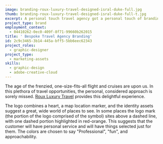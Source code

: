 ```yaml
---
image: branding-roux-luxury-travel-designed-isral-duke-full.jpg
thumb: branding-roux-luxury-travel-designed-isral-duke-full-t.jpg
excerpt: A personal touch travel agency got a personal touch of branding.
project_type: brand
employment_context:
  - 04410262-0ec0-409f-8f71-99660b262015
title: ' Bespoke Travel Agency Branding'
id: 2c9c3465-3b14-445a-bff5-5bb6eec62343
project_roles:
  - graphic-designer
project_type:
  - marketing-assets
skills:
  - graphic-design
  - adobe-creative-cloud
---
```

<p>The age of the frenzied, one-size-fits-all flight and cruises are upon us. In this plethora of travel opportunities, the personal, considered approach is sorely missed. <a href="https://www.rouxluxurytravel.com/" target="_blank">Roux Luxury Travel</a> provides this delightful experience.
</p>
<p>The logo combines a heart, a map location marker, and the identity assets suggest a great, wide world of places to see. In some places the logo mark (the portion of the logo comprised of the symbol) sites above a dashed line, with one dashed portion highlighted in red-orange. This suggests that the customer will have personal service and will have things selected just for them. The colors are chosen to say "Professional", "fun", and approachability.
</p>
